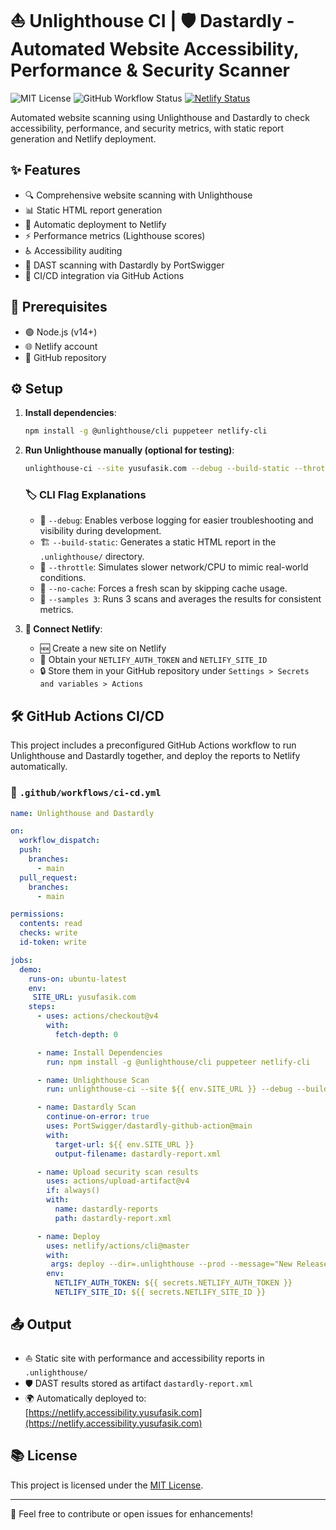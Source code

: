 # ⛵ Unlighthouse CI | 🛡️ Dastardly - Automated Website Accessibility, Performance & Security Scanner

![MIT License](https://img.shields.io/badge/license-MIT-blue.svg)
![GitHub Workflow Status](https://img.shields.io/github/actions/workflow/status/bugnificent/unlighthouse-ci/ci.yml)
[![Netlify Status](https://api.netlify.com/api/v1/badges/e8580d81-450f-431a-adf1-9eef8a8c904b/deploy-status)](https://app.netlify.com/sites/bugnificent/deploys)

Automated website scanning using Unlighthouse and Dastardly to check accessibility, performance, and security metrics, with static report generation and Netlify deployment.

## ✨ Features

- 🔍 Comprehensive website scanning with Unlighthouse
- 📊 Static HTML report generation
- 🚀 Automatic deployment to Netlify
- ⚡ Performance metrics (Lighthouse scores)
- ♿ Accessibility auditing
- 🔐 DAST scanning with Dastardly by PortSwigger
- 🔄 CI/CD integration via GitHub Actions

## 🔧 Prerequisites

- 🟢 Node.js (v14+)
- 🌐 Netlify account
- 📁 GitHub repository

## ⚙️ Setup

1. **Install dependencies**:
   ```bash
   npm install -g @unlighthouse/cli puppeteer netlify-cli
   ```

2. **Run Unlighthouse manually (optional for testing)**:
   ```bash
   unlighthouse-ci --site yusufasik.com --debug --build-static --throttle --no-cache --samples 3
   ```

   ### 🏷️ CLI Flag Explanations
   - 🐞 `--debug`: Enables verbose logging for easier troubleshooting and visibility during development.
   - 🏗️ `--build-static`: Generates a static HTML report in the `.unlighthouse/` directory.
   - 🐢 `--throttle`: Simulates slower network/CPU to mimic real-world conditions.
   - 🧹 `--no-cache`: Forces a fresh scan by skipping cache usage.
   - 🔁 `--samples 3`: Runs 3 scans and averages the results for consistent metrics.

3. **🔌 Connect Netlify**:
   - 🆕 Create a new site on Netlify
   - 🔐 Obtain your `NETLIFY_AUTH_TOKEN` and `NETLIFY_SITE_ID`
   - 🔒 Store them in your GitHub repository under `Settings > Secrets and variables > Actions`

## 🛠️ GitHub Actions CI/CD

This project includes a preconfigured GitHub Actions workflow to run Unlighthouse and Dastardly together, and deploy the reports to Netlify automatically.

### 📂 `.github/workflows/ci-cd.yml`
```yaml
name: Unlighthouse and Dastardly

on:
  workflow_dispatch:
  push:
    branches:
      - main
  pull_request:
    branches:
      - main

permissions:
  contents: read
  checks: write
  id-token: write

jobs:
  demo:
    runs-on: ubuntu-latest
    env:
     SITE_URL: yusufasik.com
    steps:
      - uses: actions/checkout@v4
        with:
          fetch-depth: 0

      - name: Install Dependencies
        run: npm install -g @unlighthouse/cli puppeteer netlify-cli

      - name: Unlighthouse Scan
        run: unlighthouse-ci --site ${{ env.SITE_URL }} --debug --build-static --throttle --no-cache --samples 3

      - name: Dastardly Scan
        continue-on-error: true
        uses: PortSwigger/dastardly-github-action@main
        with:
          target-url: ${{ env.SITE_URL }}
          output-filename: dastardly-report.xml

      - name: Upload security scan results
        uses: actions/upload-artifact@v4
        if: always()
        with:
          name: dastardly-reports
          path: dastardly-report.xml

      - name: Deploy
        uses: netlify/actions/cli@master
        with:
         args: deploy --dir=.unlighthouse --prod --message="New Release Deploy from GitHub Actions"
        env:
          NETLIFY_AUTH_TOKEN: ${{ secrets.NETLIFY_AUTH_TOKEN }}
          NETLIFY_SITE_ID: ${{ secrets.NETLIFY_SITE_ID }}
```

## 📤 Output

- ⛵ Static site with performance and accessibility reports in `.unlighthouse/`
- 🛡️ DAST results stored as artifact `dastardly-report.xml`
- 🌍 Automatically deployed to: [https://netlify.accessibility.yusufasik.com](https://netlify.accessibility.yusufasik.com)

## 📚 License

This project is licensed under the [MIT License](LICENSE).

---

🤝 Feel free to contribute or open issues for enhancements!


